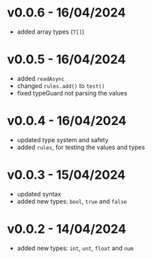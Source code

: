 # v0.0.6 - 16/04/2024

- added array types (`T[]`)

# v0.0.5 - 16/04/2024

- added `readAsync`
- changed `rules.add()` to `test()`
- fixed typeGuard not parsing the values

# v0.0.4 - 16/04/2024

- updated type system and safety
- added `rules`, for testing the values and types

# v0.0.3 - 15/04/2024

- updated syntax
- added new types: `bool`, `true` and `false`

# v0.0.2 - 14/04/2024

- added new types: `int`, `unt`, `float` and `num`
